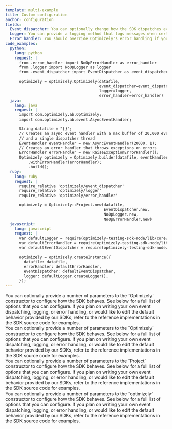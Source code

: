 ```yaml
---
template: multi-example
title: Custom configuration
anchor: configuration
fields:
  Event dispatcher: You can optionally change how the SDK dispatches events to Optimizely, by providing a request handling function that takes a URL and query parameters as arguments. You should provide your own event dispatcher if you have particular networking requirements on your servers that aren't met by our default dispatcher.
  Logger: You can provide a logging method that logs messages when certain events occur in the SDK. You can write your own logger if you would like to customize things like message formatting or minimum logging levels. For the Java SDK, we require the use of an [SLF4J](http://www.slf4j.org) implementation.
  Error handler: You should override Optimizely's error handling if you would like to take custom actions when exceptions are raised. If you are using the SDK in production then you will want to handle exceptions elegantly.
code_examples:
  python:
    lang: python
    request: |
      from .error_handler import NoOpErrorHandler as error_handler
      from .logger import NoOpLogger as logger
      from .event_dispatcher import EventDispatcher as event_dispatcher

      optimizely = optimizely.Optimizely(datafile,
                                         event_dispatcher=event_dispatcher,
                                         logger=logger,
                                         error_handler=error_handler)
  java:
    lang: java
    request: |
      import com.optimizely.ab.Optimizely;
      import com.optimizely.ab.event.AsyncEventHandler;

      String datafile = "{}";
      // Creates an async event handler with a max buffer of 20,000 events
      // and a single dispatcher thread
      EventHandler eventHandler = new AsyncEventHandler(20000, 1);
      // Creates an error handler that throws exceptions on errors
      ErrorHandler errorHandler = new RaiseExceptionErrorHandler();
      Optimizely optimizely = Optimizely.builder(datafile, eventHandler)
          .withErrorHandler(errorHandler);
          .build();
  ruby:
    lang: ruby
    request: |
      require_relative 'optimizely/event_dispatcher'
      require_relative 'optimizely/logger'
      require_relative 'optimizely/error_handler'

      optimizely = Optimizely::Project.new(datafile,
                                           EventDispatcher.new,
                                           NoOpLogger.new,
                                           NoOpErrorHandler.new)
  javascript:
    lang: javascript
    request: |
      var defaultLogger = require(optimizely-testing-sdk-node/lib/core/logger);
      var defaultErrorHandler = require(optimizely-testing-sdk-node/lib/core/error_handler);
      var defaultEventDispatcher = require(optimizely-testing-sdk-node/lib/core/event_dispatcher);

      optimizely = optimizely.createInstance({
        datafile: datafile,
        errorHandler: defaultErrorHandler,
        eventDispatcher: defaultEventDispatcher,
        logger: defaultLogger.createLogger(),
      });
---
```

<div class="hidden visible" data-toggle-section="python-code">
  You can optionally provide a number of parameters to the `Optimizely` constructor to configure how the SDK behaves. See below for a full list of options that you can configure. If you plan on writing your own event dispatching, logging, or error handling, or would like to edit the default behavior provided by our SDKs, refer to the reference implementations in the SDK source code for examples.
</div>

<div class="hidden visible" data-toggle-section="java-code">
  You can optionally provide a number of parameters to the `Optimizely` constructor to configure how the SDK behaves. See below for a full list of options that you can configure. If you plan on writing your own event dispatching, logging, or error handling, or would like to edit the default behavior provided by our SDKs, refer to the reference implementations in the SDK source code for examples.
</div>

<div class="hidden visible" data-toggle-section="ruby-code">
  You can optionally provide a number of parameters to the `Project` constructor to configure how the SDK behaves. See below for a full list of options that you can configure. If you plan on writing your own event dispatching, logging, or error handling, or would like to edit the default behavior provided by our SDKs, refer to the reference implementations in the SDK source code for examples.
</div>

<div class="hidden visible" data-toggle-section="javascript-code">
  You can optionally provide a number of parameters to the `optimizely` constructor to configure how the SDK behaves. See below for a full list of options that you can configure. If you plan on writing your own event dispatching, logging, or error handling, or would like to edit the default behavior provided by our SDKs, refer to the reference implementations in the SDK source code for examples.
</div>